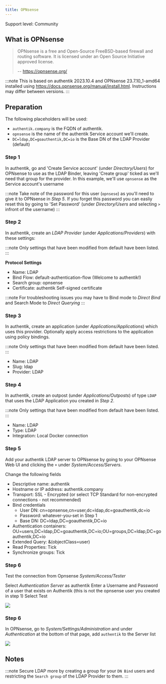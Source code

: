 ```yaml
---
title: OPNsense
---
```


<span class="badge badge--secondary">Support level: Community</span>

## What is OPNsense

> OPNsense is a free and Open-Source FreeBSD-based firewall and routing software. It is licensed under an Open Source Initiative approved license.
>
> -- https://opnsense.org/

:::note
This is based on authentik 2023.10.4 and OPNsense 23.7.10_1-amd64 installed using https://docs.opnsense.org/manual/install.html. Instructions may differ between versions.
:::

## Preparation

The following placeholders will be used:

-   `authentik.company` is the FQDN of authentik.
-   `opnsense` is the name of the authentik Service account we'll create.
-   `DC=ldap,DC=goauthentik,DC=io` is the Base DN of the LDAP Provider (default)

### Step 1

In authentik, go and 'Create Service account' (under _Directory/Users_) for OPNsense to use as the LDAP Binder, leaving 'Create group' ticked as we'll need that group for the provider.
In this example, we'll use `opnsense` as the Service account's username

:::note
Take note of the password for this user (`opnsese`) as you'll need to give it to OPNsense in _Step 5_.
If you forget this password you can easliy reset this by going to 'Set Password' (under _Directory/Users_ and selecting `>` infront of the username)
:::

### Step 2

In authentik, create an _LDAP Provider_ (under _Applications/Providers_) with these settings:

:::note
Only settings that have been modified from default have been listed.
:::

**Protocol Settings**

-   Name: LDAP
-   Bind Flow: default-authentication-flow (Welcome to authentik!)
-   Search group: opnsense
-   Certificate: authentik Self-signed certificate

:::note
For troubleshooting issues you may have to Bind mode to _Direct Bind_ and Search Mode to _Direct Querying_
:::

### Step 3

In authentik, create an application (under _Applications/Applications_) which uses this provider. Optionally apply access restrictions to the application using policy bindings.

:::note
Only settings that have been modified from default have been listed.
:::

-   Name: LDAP
-   Slug: ldap
-   Provider: LDAP

### Step 4

In authentik, create an outpost (under _Applications/Outposts_) of type `LDAP` that uses the LDAP Application you created in _Step 2_.

:::note
Only settings that have been modified from default have been listed.
:::

-   Name: LDAP
-   Type: LDAP
-   Integration: Local Docker connection

### Step 5

Add your authentik LDAP server to OPNsense by going to your OPNsense Web UI and clicking the `+` under _System/Access/Servers_.

Change the following fields

-   Descriptive name: authentik
-   Hostname or IP address: authentik.company
-   Transport: SSL - Encrypted (or select TCP Standard for non-encrypted connections - not recommended)
-   Bind credentials
    -   User DN: cn=opnsense,cn=user,dc=ldap,dc=goauthentik,dc=io
    -   Password: whatever-you-set in Step 1
    -   Base DN: DC=ldap,DC=goauthentik,DC=io
-   Authentication containers: OU=users,DC=ldap,DC=goauthentik,DC=io;OU=groups,DC=ldap,DC=goauthentik,DC=io
-   Extended Query: &(objectClass=user)
-   Read Properties: Tick
-   Synchronize groups: Tick

### Step 6

Test the connection from Opnsense
_System/Access/Tester_

Select _Authentication Server_ as authentik
Enter a Username and Password of a user that exists on Authentik (this is not the opnsense user you created in step 1)
Select Test



![](./opnsense1.png)

### Step 6

In OPNsense, go to _System/Settings/Administration_ and under _Authentication_ at the bottom of that page, add `authentik` to the Server list

![](./opnsense2.png)

## Notes

:::note
Secure LDAP more by creating a group for your `DN Bind` users and restricting the `Search group` of the LDAP Provider to them.
:::
